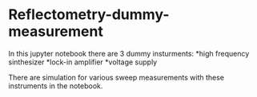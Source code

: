 # Reflectometry-dummy-measurement

In this jupyter notebook there are 3 dummy insturments:
*high frequency sinthesizer
*lock-in amplifier
*voltage supply

There are simulation for various sweep measurements with these instruments in the notebook.
